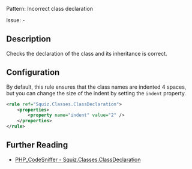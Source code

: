 Pattern: Incorrect class declaration

Issue: -

## Description

Checks the declaration of the class and its inheritance is correct.

## Configuration

By default, this rule ensures that the class names are indented 4 spaces, but you can change the size of the indent by setting the `indent` property.

```xml
<rule ref="Squiz.Classes.ClassDeclaration">
    <properties>
        <property name="indent" value="2" />
    </properties>
</rule>
```

## Further Reading

* [PHP_CodeSniffer - Squiz.Classes.ClassDeclaration](https://github.com/squizlabs/PHP_CodeSniffer/blob/master/src/Standards/Squiz/Sniffs/Classes/ClassDeclarationSniff.php)